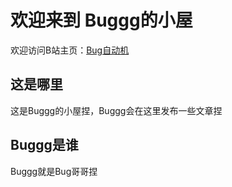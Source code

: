 # 欢迎来到 Buggg的小屋

欢迎访问B站主页：[Bug自动机](https://space.bilibili.com/176929110)

## 这是哪里

这是Buggg的小屋捏，Buggg会在这里发布一些文章捏

## Buggg是谁

Buggg就是Bug哥哥捏

